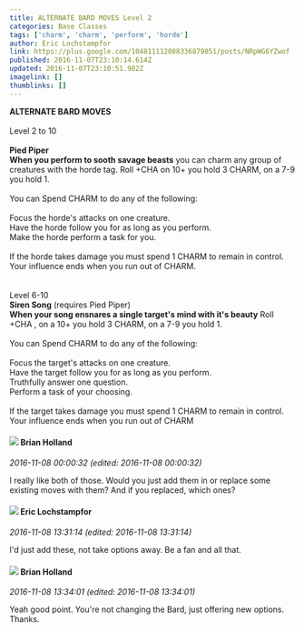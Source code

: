 ```yaml
---
title: ALTERNATE BARD MOVES Level 2
categories: Base Classes
tags: ['charm', 'charm', 'perform', 'horde']
author: Eric Lochstampfor
link: https://plus.google.com/104811112088336879051/posts/NRpWG6YZwof
published: 2016-11-07T23:10:14.614Z
updated: 2016-11-07T23:10:51.982Z
imagelink: []
thumblinks: []
---
```


<b>ALTERNATE BARD MOVES</b><br /><br />Level 2 to 10<br /><br /><b>Pied Piper</b><br /><b>When you perform to sooth savage beasts</b> you can charm any group of creatures with the horde tag. Roll +CHA on 10+ you hold 3 CHARM, on a 7-9 you hold 1.<br /><br />You can Spend CHARM to do any of the following:<br /><br />Focus the horde&#39;s attacks on one creature.<br />Have the horde follow you for as long as you perform.<br />Make the horde perform a task for you. <br /><br />If the horde takes damage you must spend 1 CHARM to remain in control. Your influence ends when you run out of CHARM.<br /><br /><br />Level 6-10<br /><b>Siren Song</b> (requires Pied Piper)<br /><b>When your song ensnares a single target&#39;s mind with it&#39;s beauty</b> Roll +CHA , on a 10+ you hold 3 CHARM, on a 7-9 you hold 1. <br /><br />You can Spend CHARM to do any of the following:<br /><br />Focus the target&#39;s attacks on one creature.<br />Have the target follow you for as long as you perform.<br />Truthfully answer one question.<br />Perform a task of your choosing. <br /><br />If the target takes damage you must spend 1 CHARM to remain in control. Your influence ends when you run out of CHARM<br />
<div id='comment z13xexaaxrjzzr3g004cifzzznyvgpfzsfc'>
  <h4><img src='{{site.baseurl}}//images/avatars/101824580455031797035_photo.jpg'> Brian Holland</h4>
      <p><cite>2016-11-08 00:00:32 (edited: 2016-11-08 00:00:32)</cite></p>
        <p>I really like both of those. Would you just add them in or replace some existing moves with them? And if you replaced, which ones?</p>
</div>
        

<div id='comment z13xexaaxrjzzr3g004cifzzznyvgpfzsfc'>
  <h4><img src='{{site.baseurl}}//images/avatars/104811112088336879051_photo.jpg'> Eric Lochstampfor</h4>
      <p><cite>2016-11-08 13:31:14 (edited: 2016-11-08 13:31:14)</cite></p>
        <p>I&#39;d just add these, not take options away. Be a fan and all that.</p>
</div>
        

<div id='comment z13xexaaxrjzzr3g004cifzzznyvgpfzsfc'>
  <h4><img src='{{site.baseurl}}//images/avatars/101824580455031797035_photo.jpg'> Brian Holland</h4>
      <p><cite>2016-11-08 13:34:01 (edited: 2016-11-08 13:34:01)</cite></p>
        <p>Yeah good point. You&#39;re not changing the Bard, just offering new options. Thanks.</p>
</div>
        